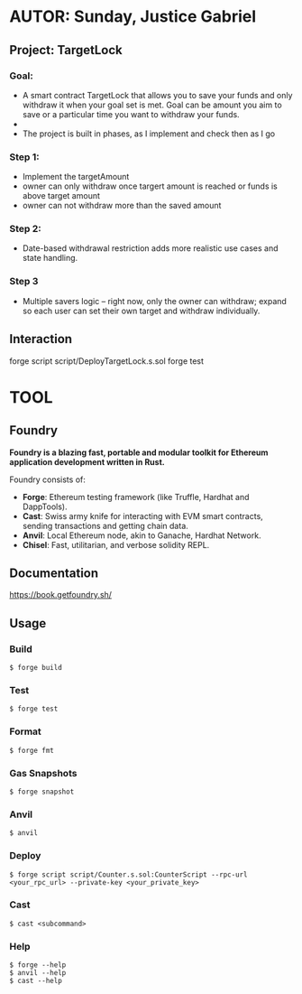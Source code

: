 # AUTOR: Sunday, Justice Gabriel
## Project: TargetLock

### Goal:
* A smart contract TargetLock that allows you to save your funds and only withdraw it when your goal set is met. Goal can be amount you aim to save or a particular time you want to withdraw your funds.
* 
* The project is built in phases, as I implement and check then as I go

### Step 1:
* Implement the targetAmount
* owner can only withdraw once targert amount is reached or funds is above target amount
* owner can not withdraw more than the saved amount

### Step 2:
* Date-based withdrawal restriction adds more realistic use cases and state handling.

### Step 3
* Multiple savers logic – right now, only the owner can withdraw; expand so each user can set their own target and withdraw individually.

<!-- Interaction -->
## Interaction
forge script script/DeployTargetLock.s.sol
forge test



# TOOL
## Foundry

**Foundry is a blazing fast, portable and modular toolkit for Ethereum application development written in Rust.**

Foundry consists of:

-   **Forge**: Ethereum testing framework (like Truffle, Hardhat and DappTools).
-   **Cast**: Swiss army knife for interacting with EVM smart contracts, sending transactions and getting chain data.
-   **Anvil**: Local Ethereum node, akin to Ganache, Hardhat Network.
-   **Chisel**: Fast, utilitarian, and verbose solidity REPL.

## Documentation

https://book.getfoundry.sh/

## Usage

### Build

```shell
$ forge build
```

### Test

```shell
$ forge test
```

### Format

```shell
$ forge fmt
```

### Gas Snapshots

```shell
$ forge snapshot
```

### Anvil

```shell
$ anvil
```

### Deploy


```shell
$ forge script script/Counter.s.sol:CounterScript --rpc-url <your_rpc_url> --private-key <your_private_key>
```

### Cast

```shell
$ cast <subcommand>
```

### Help

```shell
$ forge --help
$ anvil --help
$ cast --help
```

